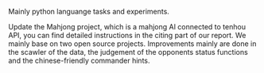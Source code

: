   Mainly  python languange tasks and experiments.
  
  Update the Mahjong project, which is a mahjong AI connected to tenhou API, you can find detailed instructions in the citing part of our report. We mainly base on two open source projects. Improvements mainly are done in the scawler of the data, the judgement of the opponents status functions and the chinese-friendly commander hints.
